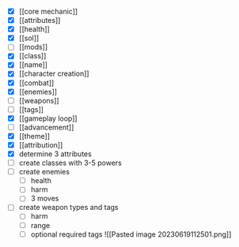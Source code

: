 - [x] [[core mechanic]]
- [x] [[attributes]]
- [x] [[health]]
- [x] [[sol]]
- [ ] [[mods]]
- [x] [[class]]
- [x] [[name]]
- [x] [[character creation]]
- [x] [[combat]]
- [x] [[enemies]]
- [ ] [[weapons]]
- [ ] [[tags]]
- [x] [[gameplay loop]]
- [ ] [[advancement]]
- [x] [[theme]]
- [x] [[attribution]]
- [x] determine 3 attributes
- [ ] create classes with 3-5 powers
- [ ] create enemies
	- [ ] health
	- [ ] harm
	- [ ] 3 moves
- [ ] create weapon types and tags
	- [ ] harm
	- [ ] range
	- [ ] optional required tags
![[Pasted image 20230619112501.png]]